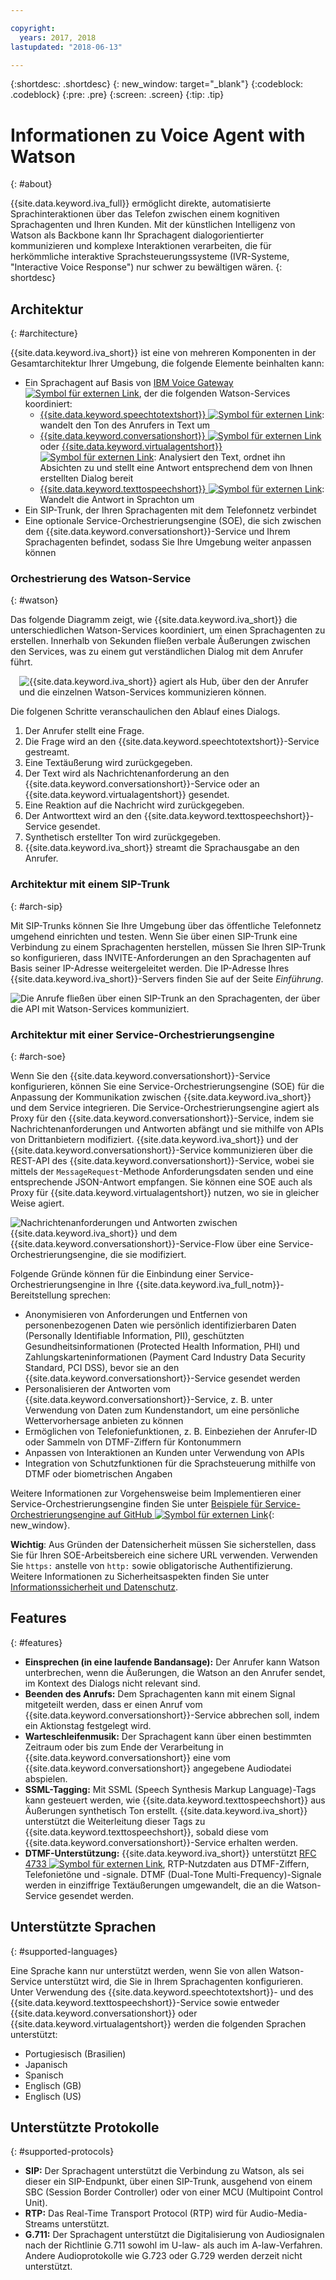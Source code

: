 ```yaml
---

copyright:
  years: 2017, 2018
lastupdated: "2018-06-13"

---
```


{:shortdesc: .shortdesc}
{: new_window: target="_blank"}
{:codeblock: .codeblock}
{:pre: .pre}
{:screen: .screen}
{:tip: .tip}

# Informationen zu Voice Agent with Watson
{: #about}

{{site.data.keyword.iva_full}} ermöglicht direkte, automatisierte Sprachinteraktionen über das Telefon zwischen einem kognitiven Sprachagenten und Ihren Kunden. Mit der künstlichen Intelligenz von Watson als Backbone kann Ihr Sprachagent dialogorientierter kommunizieren und komplexe Interaktionen verarbeiten, die für herkömmliche interaktive Sprachsteuerungssysteme (IVR-Systeme, "Interactive Voice Response") nur schwer zu bewältigen wären.
{: shortdesc}

## Architektur
{: #architecture}

{{site.data.keyword.iva_short}} ist eine von mehreren Komponenten in der Gesamtarchitektur Ihrer Umgebung, die folgende Elemente beinhalten kann:

* Ein Sprachagent auf Basis von [IBM Voice Gateway ![Symbol für externen Link](../../icons/launch-glyph.svg "Symbol für externen Link")](https://www.ibm.com/support/knowledgecenter/SS4U29/), der die folgenden Watson-Services koordiniert:
  * [{{site.data.keyword.speechtotextshort}} ![Symbol für externen Link](../../icons/launch-glyph.svg "Symbol für externen Link")](https://console.bluemix.net/docs/services/speech-to-text/index.html): wandelt den Ton des Anrufers in Text um
  * [{{site.data.keyword.conversationshort}} ![Symbol für externen Link](../../icons/launch-glyph.svg "Symbol für externen Link")](https://console.bluemix.net/docs/services/conversation/index.html) oder [{{site.data.keyword.virtualagentshort}} ![Symbol für externen Link](../../icons/launch-glyph.svg "Symbol für externen Link")](https://console.bluemix.net/docs/services/virtual-agent/getting-started.html#getting-started): Analysiert den Text, ordnet ihn Absichten zu und stellt eine Antwort entsprechend dem von Ihnen erstellten Dialog bereit
  * [{{site.data.keyword.texttospeechshort}} ![Symbol für externen Link](../../icons/launch-glyph.svg "Symbol für externen Link")](https://console.bluemix.net/docs/services/text-to-speech/index.html): Wandelt die Antwort in Sprachton um
* Ein SIP-Trunk, der Ihren Sprachagenten mit dem Telefonnetz verbindet
* Eine optionale Service-Orchestrierungsengine (SOE), die sich zwischen dem {{site.data.keyword.conversationshort}}-Service und Ihrem Sprachagenten befindet, sodass Sie Ihre Umgebung weiter anpassen können

### Orchestrierung des Watson-Service
{: #watson}

Das folgende Diagramm zeigt, wie {{site.data.keyword.iva_short}} die unterschiedlichen Watson-Services koordiniert, um einen Sprachagenten zu erstellen. Innerhalb von Sekunden fließen verbale Äußerungen zwischen den Services, was zu einem gut verständlichen Dialog mit dem Anrufer führt.

<div style="float: right; padding-left: 1em; padding-bottom: 1em">
<img src="images/conversation-flow.png" alt="{{site.data.keyword.iva_short}} agiert als Hub, über den der Anrufer und die einzelnen Watson-Services kommunizieren können."/></div>

Die folgenen Schritte veranschaulichen den Ablauf eines Dialogs.

1. Der Anrufer stellt eine Frage.
1. Die Frage wird an den {{site.data.keyword.speechtotextshort}}-Service gestreamt.
1. Eine Textäußerung wird zurückgegeben.
1. Der Text wird als Nachrichtenanforderung an den {{site.data.keyword.conversationshort}}-Service oder an {{site.data.keyword.virtualagentshort}} gesendet.
1. Eine Reaktion auf die Nachricht wird zurückgegeben.
1. Der Antworttext wird an den {{site.data.keyword.texttospeechshort}}-Service gesendet.
1. Synthetisch erstellter Ton wird zurückgegeben.
1. {{site.data.keyword.iva_short}} streamt die Sprachausgabe an den Anrufer.

### Architektur mit einem SIP-Trunk
{: #arch-sip}

Mit SIP-Trunks können Sie Ihre Umgebung über das öffentliche Telefonnetz umgehend einrichten und testen. Wenn Sie über einen SIP-Trunk eine Verbindung zu einem Sprachagenten herstellen, müssen Sie Ihren SIP-Trunk so konfigurieren, dass INVITE-Anforderungen an den Sprachagenten auf Basis seiner IP-Adresse weitergeleitet werden. Die IP-Adresse Ihres {{site.data.keyword.iva_short}}-Servers finden Sie auf der Seite _Einführung_.

![Die Anrufe fließen über einen SIP-Trunk an den Sprachagenten, der über die API mit Watson-Services kommuniziert.](images/arch-sip.png)

### Architektur mit einer Service-Orchestrierungsengine
{: #arch-soe}

Wenn Sie den {{site.data.keyword.conversationshort}}-Service konfigurieren, können Sie eine Service-Orchestrierungsengine (SOE) für die Anpassung der Kommunikation zwischen {{site.data.keyword.iva_short}} und dem Service integrieren. Die Service-Orchestrierungsengine agiert als Proxy für den {{site.data.keyword.conversationshort}}-Service, indem sie Nachrichtenanforderungen und Antworten abfängt und sie mithilfe von APIs von Drittanbietern modifiziert. {{site.data.keyword.iva_short}} und der {{site.data.keyword.conversationshort}}-Service kommunizieren über die REST-API des {{site.data.keyword.conversationshort}}-Service, wobei sie mittels der `MessageRequest`-Methode Anforderungsdaten senden und eine entsprechende JSON-Antwort empfangen. Sie können eine SOE auch als Proxy für {{site.data.keyword.virtualagentshort}} nutzen, wo sie in gleicher Weise agiert.

![Nachrichtenanforderungen und Antworten zwischen {{site.data.keyword.iva_short}} und dem {{site.data.keyword.conversationshort}}-Service-Flow über eine Service-Orchestrierungsengine, die sie modifiziert.](images/arch-soe.png)

Folgende Gründe können für die Einbindung einer Service-Orchestrierungsengine in Ihre {{site.data.keyword.iva_full_notm}}-Bereitstellung sprechen:

* Anonymisieren von Anforderungen und Entfernen von personenbezogenen Daten wie persönlich identifizierbaren Daten (Personally Identifiable Information, PII), geschützten Gesundheitsinformationen (Protected Health Information, PHI) und Zahlungskarteninformationen (Payment Card Industry Data Security Standard, PCI DSS), bevor sie an den {{site.data.keyword.conversationshort}}-Service gesendet werden
* Personalisieren der Antworten vom {{site.data.keyword.conversationshort}}-Service, z. B. unter Verwendung von Daten zum Kundenstandort, um eine persönliche Wettervorhersage anbieten zu können
* Ermöglichen von Telefoniefunktionen, z. B. Einbeziehen der Anrufer-ID oder Sammeln von DTMF-Ziffern für Kontonummern
* Anpassen von Interaktionen an Kunden unter Verwendung von APIs
* Integration von Schutzfunktionen für die Sprachsteuerung mithilfe von DTMF oder biometrischen Angaben

Weitere Informationen zur Vorgehensweise beim Implementieren einer Service-Orchestrierungsengine finden Sie unter [Beispiele für Service-Orchestrierungsengine auf GitHub ![Symbol für externen Link](../../icons/launch-glyph.svg "Symbol für externen Link")](https://github.com/WASdev/sample.voice.gateway/tree/master/soe){: new_window}.

**Wichtig**: Aus Gründen der Datensicherheit müssen Sie sicherstellen, dass Sie für Ihren SOE-Arbeitsbereich eine sichere URL verwenden. Verwenden Sie `https:` anstelle von `http:` sowie obligatorische Authentifizierung. Weitere Informationen zu Sicherheitsaspekten finden Sie unter [Informationssicherheit und Datenschutz](infosec.html). 

## Features
{: #features}

* **Einsprechen (in eine laufende Bandansage):** Der Anrufer kann Watson unterbrechen, wenn die Äußerungen, die Watson an den Anrufer sendet, im Kontext des Dialogs nicht relevant sind.
* **Beenden des Anrufs:** Dem Sprachagenten kann mit einem Signal mitgeteilt werden, dass er einen Anruf vom {{site.data.keyword.conversationshort}}-Service abbrechen soll, indem ein Aktionstag festgelegt wird.
* **Warteschleifenmusik:** Der Sprachagent kann über einen bestimmten Zeitraum oder bis zum Ende der Verarbeitung in {{site.data.keyword.conversationshort}} eine vom {{site.data.keyword.conversationshort}} angegebene Audiodatei abspielen.
* **SSML-Tagging:** Mit SSML (Speech Synthesis Markup Language)-Tags kann gesteuert werden, wie {{site.data.keyword.texttospeechshort}} aus Äußerungen synthetisch Ton erstellt. {{site.data.keyword.iva_short}} unterstützt die Weiterleitung dieser Tags zu {{site.data.keyword.texttospeechshort}}, sobald diese vom {{site.data.keyword.conversationshort}}-Service erhalten werden.
* **DTMF-Unterstützung:** {{site.data.keyword.iva_short}} unterstützt [RFC 4733 ![Symbol für externen Link](../../icons/launch-glyph.svg "Symbol für externen Link")](https://tools.ietf.org/html/rfc4733), RTP-Nutzdaten aus DTMF-Ziffern, Telefonietöne und -signale. DTMF (Dual-Tone Multi-Frequency)-Signale werden in einziffrige Textäußerungen umgewandelt, die an die Watson-Service gesendet werden.

## Unterstützte Sprachen
{: #supported-languages}

Eine Sprache kann nur unterstützt werden, wenn Sie von allen Watson-Service unterstützt wird, die Sie in Ihrem Sprachagenten konfigurieren. Unter Verwendung des {{site.data.keyword.speechtotextshort}}- und des {{site.data.keyword.texttospeechshort}}-Service sowie entweder {{site.data.keyword.conversationshort}} oder {{site.data.keyword.virtualagentshort}} werden die folgenden Sprachen unterstützt:

* Portugiesisch (Brasilien)
* Japanisch
* Spanisch
* Englisch (GB)
* Englisch (US)

## Unterstützte Protokolle
{: #supported-protocols}

* **SIP:** Der Sprachagent unterstützt die Verbindung zu Watson, als sei dieser ein SIP-Endpunkt, über einen SIP-Trunk, ausgehend von einem SBC (Session Border Controller) oder von einer MCU (Multipoint Control Unit).
* **RTP:** Das Real-Time Transport Protocol (RTP) wird für Audio-Media-Streams unterstützt.
* **G.711:** Der Sprachagent unterstützt die Digitalisierung von Audiosignalen nach der Richtlinie G.711 sowohl im U-law- als auch im A-law-Verfahren. Andere Audioprotokolle wie G.723 oder G.729 werden derzeit nicht unterstützt.
